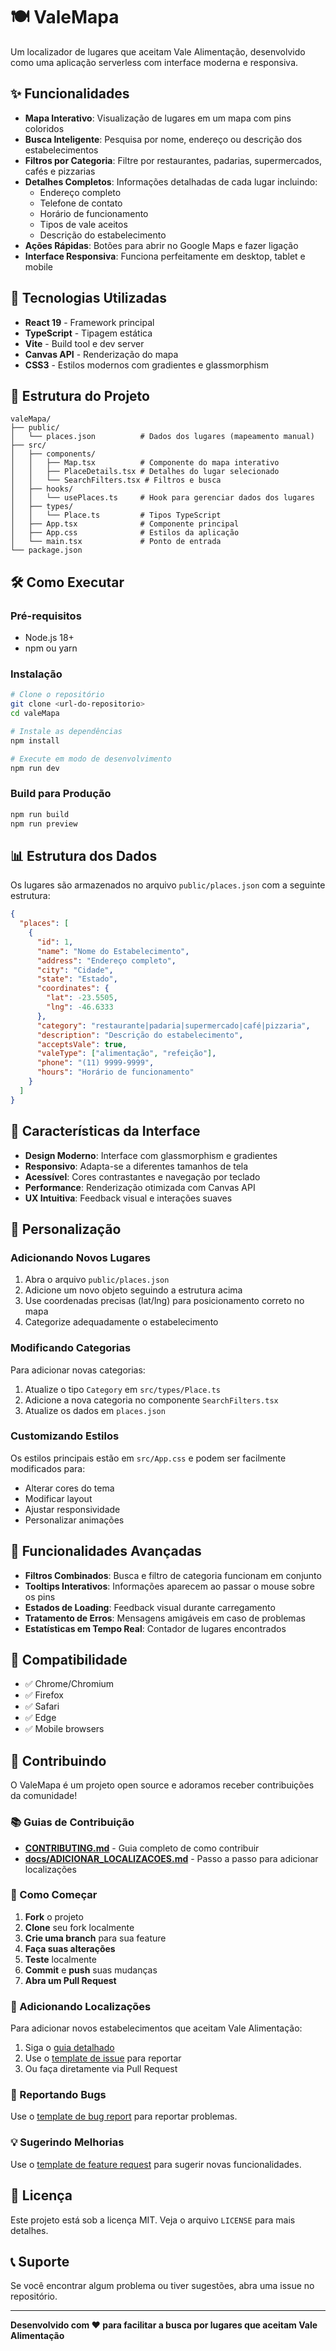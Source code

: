 # 🍽️ ValeMapa

Um localizador de lugares que aceitam Vale Alimentação, desenvolvido como uma aplicação serverless com interface moderna e responsiva.

## ✨ Funcionalidades

- **Mapa Interativo**: Visualização de lugares em um mapa com pins coloridos
- **Busca Inteligente**: Pesquisa por nome, endereço ou descrição dos estabelecimentos
- **Filtros por Categoria**: Filtre por restaurantes, padarias, supermercados, cafés e pizzarias
- **Detalhes Completos**: Informações detalhadas de cada lugar incluindo:
  - Endereço completo
  - Telefone de contato
  - Horário de funcionamento
  - Tipos de vale aceitos
  - Descrição do estabelecimento
- **Ações Rápidas**: Botões para abrir no Google Maps e fazer ligação
- **Interface Responsiva**: Funciona perfeitamente em desktop, tablet e mobile

## 🚀 Tecnologias Utilizadas

- **React 19** - Framework principal
- **TypeScript** - Tipagem estática
- **Vite** - Build tool e dev server
- **Canvas API** - Renderização do mapa
- **CSS3** - Estilos modernos com gradientes e glassmorphism

## 📁 Estrutura do Projeto

```
valeMapa/
├── public/
│   └── places.json          # Dados dos lugares (mapeamento manual)
├── src/
│   ├── components/
│   │   ├── Map.tsx          # Componente do mapa interativo
│   │   ├── PlaceDetails.tsx # Detalhes do lugar selecionado
│   │   └── SearchFilters.tsx # Filtros e busca
│   ├── hooks/
│   │   └── usePlaces.ts     # Hook para gerenciar dados dos lugares
│   ├── types/
│   │   └── Place.ts         # Tipos TypeScript
│   ├── App.tsx              # Componente principal
│   ├── App.css              # Estilos da aplicação
│   └── main.tsx             # Ponto de entrada
└── package.json
```

## 🛠️ Como Executar

### Pré-requisitos
- Node.js 18+ 
- npm ou yarn

### Instalação
```bash
# Clone o repositório
git clone <url-do-repositorio>
cd valeMapa

# Instale as dependências
npm install

# Execute em modo de desenvolvimento
npm run dev
```

### Build para Produção
```bash
npm run build
npm run preview
```

## 📊 Estrutura dos Dados

Os lugares são armazenados no arquivo `public/places.json` com a seguinte estrutura:

```json
{
  "places": [
    {
      "id": 1,
      "name": "Nome do Estabelecimento",
      "address": "Endereço completo",
      "city": "Cidade",
      "state": "Estado",
      "coordinates": {
        "lat": -23.5505,
        "lng": -46.6333
      },
      "category": "restaurante|padaria|supermercado|café|pizzaria",
      "description": "Descrição do estabelecimento",
      "acceptsVale": true,
      "valeType": ["alimentação", "refeição"],
      "phone": "(11) 9999-9999",
      "hours": "Horário de funcionamento"
    }
  ]
}
```

## 🎨 Características da Interface

- **Design Moderno**: Interface com glassmorphism e gradientes
- **Responsivo**: Adapta-se a diferentes tamanhos de tela
- **Acessível**: Cores contrastantes e navegação por teclado
- **Performance**: Renderização otimizada com Canvas API
- **UX Intuitiva**: Feedback visual e interações suaves

## 🔧 Personalização

### Adicionando Novos Lugares

1. Abra o arquivo `public/places.json`
2. Adicione um novo objeto seguindo a estrutura acima
3. Use coordenadas precisas (lat/lng) para posicionamento correto no mapa
4. Categorize adequadamente o estabelecimento

### Modificando Categorias

Para adicionar novas categorias:

1. Atualize o tipo `Category` em `src/types/Place.ts`
2. Adicione a nova categoria no componente `SearchFilters.tsx`
3. Atualize os dados em `places.json`

### Customizando Estilos

Os estilos principais estão em `src/App.css` e podem ser facilmente modificados para:
- Alterar cores do tema
- Modificar layout
- Ajustar responsividade
- Personalizar animações

## 🌟 Funcionalidades Avançadas

- **Filtros Combinados**: Busca e filtro de categoria funcionam em conjunto
- **Tooltips Interativos**: Informações aparecem ao passar o mouse sobre os pins
- **Estados de Loading**: Feedback visual durante carregamento
- **Tratamento de Erros**: Mensagens amigáveis em caso de problemas
- **Estatísticas em Tempo Real**: Contador de lugares encontrados

## 📱 Compatibilidade

- ✅ Chrome/Chromium
- ✅ Firefox
- ✅ Safari
- ✅ Edge
- ✅ Mobile browsers

## 🤝 Contribuindo

O ValeMapa é um projeto open source e adoramos receber contribuições da comunidade! 

### 📚 Guias de Contribuição

- **[CONTRIBUTING.md](CONTRIBUTING.md)** - Guia completo de como contribuir
- **[docs/ADICIONAR_LOCALIZACOES.md](docs/ADICIONAR_LOCALIZACOES.md)** - Passo a passo para adicionar localizações

### 🚀 Como Começar

1. **Fork** o projeto
2. **Clone** seu fork localmente
3. **Crie uma branch** para sua feature
4. **Faça suas alterações**
5. **Teste** localmente
6. **Commit** e **push** suas mudanças
7. **Abra um Pull Request**

### 📍 Adicionando Localizações

Para adicionar novos estabelecimentos que aceitam Vale Alimentação:

1. Siga o [guia detalhado](docs/ADICIONAR_LOCALIZACOES.md)
2. Use o [template de issue](.github/ISSUE_TEMPLATE/new_location.md) para reportar
3. Ou faça diretamente via Pull Request

### 🐛 Reportando Bugs

Use o [template de bug report](.github/ISSUE_TEMPLATE/bug_report.md) para reportar problemas.

### 💡 Sugerindo Melhorias

Use o [template de feature request](.github/ISSUE_TEMPLATE/feature_request.md) para sugerir novas funcionalidades.

## 📄 Licença

Este projeto está sob a licença MIT. Veja o arquivo `LICENSE` para mais detalhes.

## 📞 Suporte

Se você encontrar algum problema ou tiver sugestões, abra uma issue no repositório.

---

**Desenvolvido com ❤️ para facilitar a busca por lugares que aceitam Vale Alimentação**
